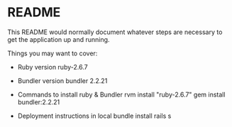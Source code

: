 # README

This README would normally document whatever steps are necessary to get the
application up and running.

Things you may want to cover:

* Ruby version
ruby-2.6.7

* Bundler version
bundler 2.2.21

* Commands to install ruby & Bundler
rvm install "ruby-2.6.7"
gem install bundler:2.2.21

* Deployment instructions in local
bundle install
rails s
